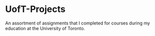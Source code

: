 # UofT-Projects
An assortment of assignments that I completed for courses during my education at the University of Toronto.
